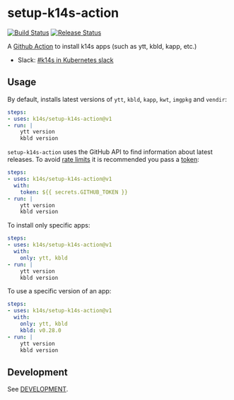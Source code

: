 # setup-k14s-action

[![Build Status](https://github.com/k14s/setup-k14s-action/workflows/build/badge.svg?branch=develop)](https://github.com/k14s/setup-k14s-action/actions?query=branch%3Adevelop+workflow%3Abuild)
[![Release Status](https://github.com/k14s/setup-k14s-action/workflows/release/badge.svg)](https://github.com/k14s/setup-k14s-action/actions?query=workflow%3Arelease)

A [Github Action](https://github.com/features/actions) to install k14s apps (such as ytt, kbld, kapp, etc.)

- Slack: [#k14s in Kubernetes slack](https://slack.kubernetes.io)

## Usage

By default, installs latest versions of `ytt`, `kbld`, `kapp`, `kwt`, `imgpkg` and `vendir`:

```yaml
steps:
- uses: k14s/setup-k14s-action@v1
- run: |
    ytt version
    kbld version
```

`setup-k14s-action` uses the GitHub API to find information about latest releases. To avoid [rate limits](https://developer.github.com/v3/#rate-limiting) it is recommended you pass a [token](https://help.github.com/en/actions/configuring-and-managing-workflows/authenticating-with-the-github_token):

```yaml
steps:
- uses: k14s/setup-k14s-action@v1
  with:
    token: ${{ secrets.GITHUB_TOKEN }}
- run: |
    ytt version
    kbld version
```

To install only specific apps:

```yaml
steps:
- uses: k14s/setup-k14s-action@v1
  with:
    only: ytt, kbld
- run: |
    ytt version
    kbld version
```

To use a specific version of an app:

```yaml
steps:
- uses: k14s/setup-k14s-action@v1
  with:
    only: ytt, kbld
    kbld: v0.28.0
- run: |
    ytt version
    kbld version
```

## Development

See [DEVELOPMENT](https://github.com/k14s/setup-k14s-action/blob/develop/DEVELOPMENT.md).
